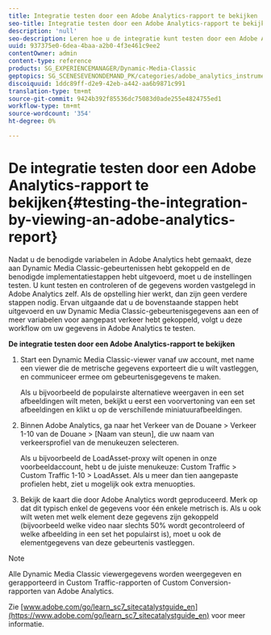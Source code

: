 ```yaml
---
title: Integratie testen door een Adobe Analytics-rapport te bekijken
seo-title: Integratie testen door een Adobe Analytics-rapport te bekijken
description: 'null'
seo-description: Leren hoe u de integratie kunt testen door een Adobe Analytics-rapport te bekijken.
uuid: 937375e0-6dea-4baa-a2b0-4f3e461c9ee2
contentOwner: admin
content-type: reference
products: SG_EXPERIENCEMANAGER/Dynamic-Media-Classic
geptopics: SG_SCENESEVENONDEMAND_PK/categories/adobe_analytics_instrumentation_kit
discoiquuid: 1ddc89ff-d2e9-42eb-a442-aa6b9871c991
translation-type: tm+mt
source-git-commit: 9424b392f85536dc75083d0ade255e4824755ed1
workflow-type: tm+mt
source-wordcount: '354'
ht-degree: 0%

---
```



# De integratie testen door een Adobe Analytics-rapport te bekijken{#testing-the-integration-by-viewing-an-adobe-analytics-report}

Nadat u de benodigde variabelen in Adobe Analytics hebt gemaakt, deze aan Dynamic Media Classic-gebeurtenissen hebt gekoppeld en de benodigde implementatiestappen hebt uitgevoerd, moet u de instellingen testen. U kunt testen en controleren of de gegevens worden vastgelegd in Adobe Analytics zelf. Als de opstelling hier werkt, dan zijn geen verdere stappen nodig. Ervan uitgaande dat u de bovenstaande stappen hebt uitgevoerd en uw Dynamic Media Classic-gebeurtenisgegevens aan een of meer variabelen voor aangepast verkeer hebt gekoppeld, volgt u deze workflow om uw gegevens in Adobe Analytics te testen.

**De integratie testen door een Adobe Analytics-rapport te bekijken**

1. Start een Dynamic Media Classic-viewer vanaf uw account, met name een viewer die de metrische gegevens exporteert die u wilt vastleggen, en communiceer ermee om gebeurtenisgegevens te maken.

   Als u bijvoorbeeld de populairste alternatieve weergaven in een set afbeeldingen wilt meten, bekijkt u eerst een voorvertoning van een set afbeeldingen en klikt u op de verschillende miniatuurafbeeldingen.

1. Binnen Adobe Analytics, ga naar het Verkeer van de Douane > Verkeer 1-10 van de Douane > [Naam van steun], die uw naam van verkeersprofiel van de menukeuzen selecteren.

   Als u bijvoorbeeld de LoadAsset-proxy wilt openen in onze voorbeeldaccount, hebt u de juiste menukeuze: Custom Traffic > Custom Traffic 1-10 > LoadAsset. Als u meer dan tien aangepaste profielen hebt, ziet u mogelijk ook extra menuopties.

1. Bekijk de kaart die door Adobe Analytics wordt geproduceerd. Merk op dat dit typisch enkel de gegevens voor één enkele metrisch is. Als u ook wilt weten met welk element deze gegevens zijn gekoppeld (bijvoorbeeld welke video naar slechts 50% wordt gecontroleerd of welke afbeelding in een set het populairst is), moet u ook de elementgegevens van deze gebeurtenis vastleggen.

>[!NOTE]
>
>Alle Dynamic Media Classic viewergegevens worden weergegeven en gerapporteerd in Custom Traffic-rapporten of Custom Conversion-rapporten van Adobe Analytics.

Zie [www.adobe.com/go/learn_sc7_sitecatalystguide_en](https://www.adobe.com/go/learn_sc7_sitecatalystguide_en) voor meer informatie.
